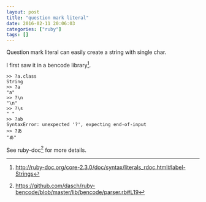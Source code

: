 ```yaml
---
layout: post
title: "question mark literal"
date: 2016-02-11 20:06:03
categories: ["ruby"]
tags: []
---
```


Question mark literal can easily create a string with single char.

I first saw it in a bencode library[^1].

```
>> ?a.class
String
>> ?a
"a"
>> ?\n
"\n"
>> ?\s
" "
>> ?ab
SyntaxError: unexpected '?', expecting end-of-input
>> ?あ
"あ"
```

See ruby-doc[^2] for more details.



[^1]: http://ruby-doc.org/core-2.3.0/doc/syntax/literals_rdoc.html#label-Strings

[^2]: https://github.com/dasch/ruby-bencode/blob/master/lib/bencode/parser.rb#L19
